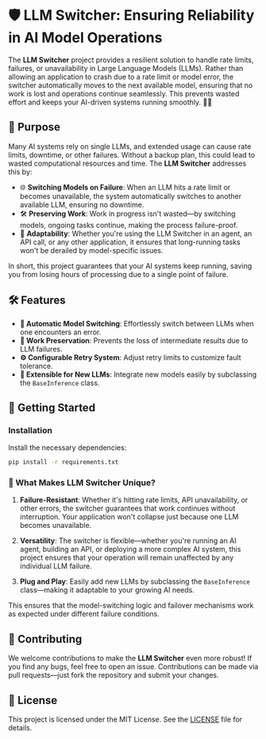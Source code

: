 # 🛡️ LLM Switcher: Ensuring Reliability in AI Model Operations

The **LLM Switcher** project provides a resilient solution to handle rate limits, failures, or unavailability in Large Language Models (LLMs). Rather than allowing an application to crash due to a rate limit or model error, the switcher automatically moves to the next available model, ensuring that no work is lost and operations continue seamlessly. This prevents wasted effort and keeps your AI-driven systems running smoothly. 🔄💡

## 🎯 Purpose

Many AI systems rely on single LLMs, and extended usage can cause rate limits, downtime, or other failures. Without a backup plan, this could lead to wasted computational resources and time. The **LLM Switcher** addresses this by:

- 🌐 **Switching Models on Failure**: When an LLM hits a rate limit or becomes unavailable, the system automatically switches to another available LLM, ensuring no downtime.
- 🛠️ **Preserving Work**: Work in progress isn't wasted—by switching models, ongoing tasks continue, making the process failure-proof.
- 🧠 **Adaptability**: Whether you're using the LLM Switcher in an agent, an API call, or any other application, it ensures that long-running tasks won't be derailed by model-specific issues.

In short, this project guarantees that your AI systems keep running, saving you from losing hours of processing due to a single point of failure.

## 🛠️ Features

- **🔄 Automatic Model Switching**: Effortlessly switch between LLMs when one encounters an error.
- **💾 Work Preservation**: Prevents the loss of intermediate results due to LLM failures.
- **⚙️ Configurable Retry System**: Adjust retry limits to customize fault tolerance.
- **🧩 Extensible for New LLMs**: Integrate new models easily by subclassing the `BaseInference` class.

## 🚀 Getting Started

### Installation

Install the necessary dependencies:

```bash
pip install -r requirements.txt
```

### 🧠 What Makes LLM Switcher Unique?

1. **Failure-Resistant**: Whether it's hitting rate limits, API unavailability, or other errors, the switcher guarantees that work continues without interruption. Your application won't collapse just because one LLM becomes unavailable.
   
2. **Versatility**: The switcher is flexible—whether you're running an AI agent, building an API, or deploying a more complex AI system, this project ensures that your operation will remain unaffected by any individual LLM failure.

3. **Plug and Play**: Easily add new LLMs by subclassing the `BaseInference` class—making it adaptable to your growing AI needs.

This ensures that the model-switching logic and failover mechanisms work as expected under different failure conditions.

## 🤝 Contributing

We welcome contributions to make the **LLM Switcher** even more robust! If you find any bugs, feel free to open an issue. Contributions can be made via pull requests—just fork the repository and submit your changes.

## 📄 License

This project is licensed under the MIT License. See the [LICENSE](LICENSE) file for details.
